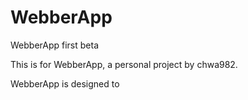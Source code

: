 # WebberApp
WebberApp first beta

This is for WebberApp, a personal project by chwa982.

WebberApp is designed to 

